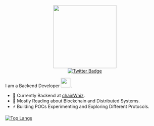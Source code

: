 <div id="header" align="center">
  <img src="https://media.giphy.com/media/RbDKaczqWovIugyJmW/giphy.gif" width="200"/>
  <div id="badges">
  <a href="https://twitter.com/gautamsubedi8">
    <img src="https://img.shields.io/badge/Twitter-blue?style=for-the-badge&logo=twitter&logoColor=white" alt="Twitter Badge"/>
  </a>
</div>
<!-- <img src="https://komarev.com/ghpvc/?username=gautam2002&style=flat-square&color=blue" alt=""/> -->
</div>

 I am a Backend Developer <img src="https://media.giphy.com/media/WUlplcMpOCEmTGBtBW/giphy.gif" width="30">.
- :telescope: Currently Backend at [chainWhiz](https://github.com/ChainWhiZ/).
- :seedling: Mostly Reading about Blockchain and Distributed Systems.
- :zap: Building POCs Experimenting and Exploring Different Protocols.



<!--   
[![GitHub Streak](https://github-readme-streak-stats.herokuapp.com?user=gautam2002&theme=cobalt&date_format=M%20j%5B%2C%20Y%5D)](https://git.io/streak-stats) -->

  [![Top Langs](https://github-readme-stats.vercel.app/api/top-langs/?username=gautam2002&langs_count=8&layout=compact&theme=cobalt)](https://github.com/gautam2002/github-readme-stats)

<!-- ![Gautam GitHub stats](https://github-readme-stats.vercel.app/api?username=gautam2002&count_private=true&theme=cobalt) -->



  
   
 
 
  


<!---
gautam2002/gautam2002 is a ✨ special ✨ repository because its `README.md` (this file) appears on your GitHub profile.
You can click the Preview link to take a look at your changes.
--->
